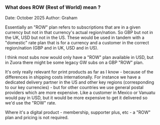 
### What does ROW (Rest of World) mean ?

Date: October 2025
Author: Graham

Essentially an "ROW" plan refers to subscriptions that are in a given currency but not in that currency's actual region/nation. So GBP but not in the UK, USD but not in the US. These would be used in tandem with a "domestic" rate plan that is for a currency and a customer in the correct region/nation (GBP and in UK, USD and in US). 

I think most subs now would only have a "ROW" plan available in USD, but in Zuora there might be some legacy GW subs on a GBP "ROW" plan.

It's only really relevant for print products as far as I know - because of the differences in shipping costs internationally. For instance we have a dedicated delivery partner in the US and other key regions (corresponding to our key currencies) - but for other countries we use general postal providers which are more expensive. Like a customer in Mexico or Vanuatu would pay in USD, but it would be more expensive to get it delivered so we'd use the "ROW" rate.

Where it's a digital product - membership, supporter plus, etc - a "ROW" plan and pricing is not required.
